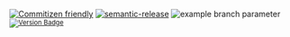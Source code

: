 [![Commitizen friendly](https://img.shields.io/badge/commitizen-friendly-brightgreen.svg)](http://commitizen.github.io/cz-cli/) [![semantic-release](https://img.shields.io/badge/%20%20%F0%9F%93%A6%F0%9F%9A%80-semantic--release-e10079.svg)](https://github.com/semantic-release/semantic-release) ![example branch parameter](https://github.com/ravali121/ReactNativeLocationTracking/actions/workflows/release.yml/badge.svg?branch=ch-semantic-release-test) <sup>[![Version Badge](http://versionbadg.es//[ravali121]/[ReactNativeLocationTracking].svg)](https://npmjs.org/package/[react-native-background-location-tracking])</sup>
